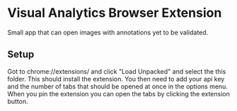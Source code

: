 # Visual Analytics Browser Extension
Small app that can open images with annotations yet to be validated.

## Setup
Got to chrome://extensions/ and click "Load Unpacked" and select the this folder. This should install the extension. You then need to add your api key and the number of tabs that should be opened at once in the options menu. When you pin the extension you can open the tabs by clicking the extension button.